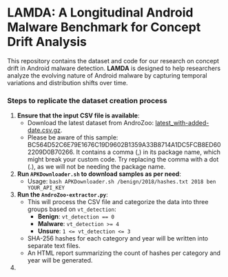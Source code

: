# LAMDA: A Longitudinal Android Malware Benchmark for Concept Drift Analysis
This repository contains the dataset and code for our research on concept drift in Android malware detection. **LAMDA** is designed to help researchers analyze the evolving nature of Android malware by capturing temporal variations and distribution shifts over time.
### Steps to replicate the dataset creation process
1. **Ensure that the input CSV file is available**:
   - Download the latest dataset from AndroZoo: [latest_with-added-date.csv.gz](https://androzoo.uni.lu/static/lists/latest_with-added-date.csv.gz).
   - Please be aware of this sample: BC564D52C6E79E1676C19D9602B1359A33B8714A1DC5FCB8ED602209D0B70266. It contains a comma (,) in its package name, which might break your custom code. Try replacing the comma with a dot (.), as we will not be needing the package name.
2. **Run `APKDownloader.sh` to download samples as per need**:
	- Usage: `bash APKDownloader.sh /benign/2018/hashes.txt 2018 ben YOUR_API_KEY`
3. **Run the `AndroZoo-extractor.py`**:
   - This will process the CSV file and categorize the data into three groups based on `vt_detection`:
     - **Benign**: `vt_detection == 0`
     - **Malware**: `vt_detection >= 4`
     - **Unsure**: `1 <= vt_detection <= 3`
   - SHA-256 hashes for each category and year will be written into separate text files.
   - An HTML report summarizing the count of hashes per category and year will be generated.
4.
